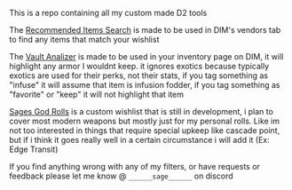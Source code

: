 This is a repo containing all my custom made D2 tools



The [Recommended Items Search](https://raw.githubusercontent.com/SpoogLord/Sages-D2-Repository/main/Sage's%20Custom%20Recomended%20Items%20Search.txt) is made to be used in DIM's vendors tab to find any items that match your wishlist

The [Vault Analizer](https://raw.githubusercontent.com/SpoogLord/Sages-D2-Repository/main/Sage's%20Custom%20Vault%20Analyzer) is made to be used in your inventory page on DIM, it will highlight any armor I wouldnt keep. it ignores exotics because typically exotics are used for their perks, not their stats, if you tag something as "infuse" it will assume that item is infusion fodder, if you tag something as "favorite" or "keep" it will not highlight that item

[Sages God Rolls](https://raw.githubusercontent.com/SpoogLord/Sages-D2-Repository/main/Sage's%20God%20Rolls.txt) is a custom wishlist that is still in development, i plan to cover most modern weapons but mostly just for my personal rolls. Like im not too interested in things that require special upkeep like cascade point, but if i think it goes really well in a certain circumstance i will add it (Ex: Edge Transit)



If you find anything wrong with any of my filters, or have requests or feedback please let me know @ `______sage______` on discord
